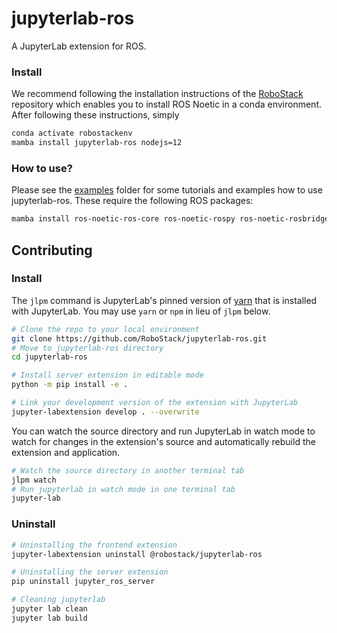 # jupyterlab-ros

A JupyterLab extension for ROS.

### Install

We recommend following the installation instructions of the [RoboStack](https://github.com/RoboStack/ros-noetic) repository which enables you to install ROS Noetic in a conda environment. After following these instructions, simply

```bash
conda activate robostackenv
mamba install jupyterlab-ros nodejs=12
```

### How to use?

Please see the [examples](./examples) folder for some tutorials and examples how to use jupyterlab-ros. These require the following ROS packages:
```bash
mamba install ros-noetic-ros-core ros-noetic-rospy ros-noetic-rosbridge-suite ros-noetic-rosbag ros-noetic-rosauth ros-noetic-tf2-web-republisher ros-noetic-franka-ros ros-noetic-interactive-marker-tutorials ros-noetic-teb-local-planner ros-noetic-turtlebot3 ros-noetic-turtlebot3-fake
```

## Contributing

### Install

The `jlpm` command is JupyterLab's pinned version of
[yarn](https://yarnpkg.com/) that is installed with JupyterLab. You may use
`yarn` or `npm` in lieu of `jlpm` below.

```bash
# Clone the repo to your local environment
git clone https://github.com/RoboStack/jupyterlab-ros.git
# Move to jupyterlab-ros directory
cd jupyterlab-ros

# Install server extension in editable mode
python -m pip install -e .

# Link your development version of the extension with JupyterLab
jupyter-labextension develop . --overwrite
```

You can watch the source directory and run JupyterLab in watch mode to watch for changes in the extension's source and automatically rebuild the extension and application.

```bash
# Watch the source directory in another terminal tab
jlpm watch
# Run jupyterlab in watch mode in one terminal tab
jupyter-lab
```

### Uninstall

```bash
# Uninstalling the frontend extension
jupyter-labextension uninstall @robostack/jupyterlab-ros

# Uninstalling the server extension
pip uninstall jupyter_ros_server

# Cleaning jupyterlab
jupyter lab clean
jupyter lab build
```


